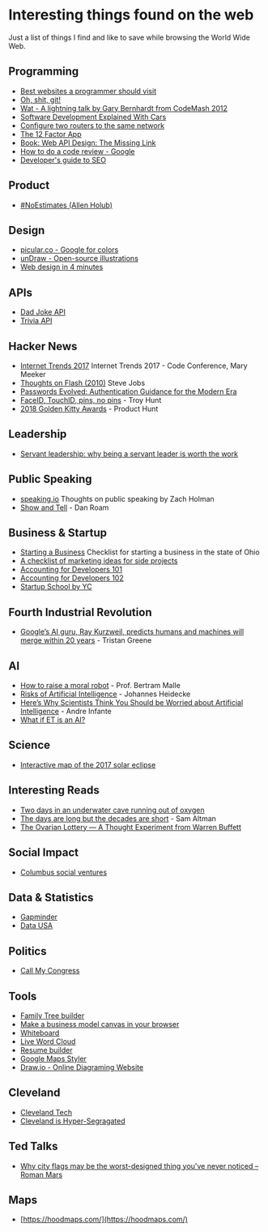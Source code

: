 # Interesting things found on the web
Just a list of things I find and like to save while browsing the World Wide Web.

## Programming
  * [Best websites a programmer should visit](https://github.com/sdmg15/Best-websites-a-programmer-should-visit)
  * [Oh, shit, git!](http://ohshitgit.com/)
  * [Wat - A lightning talk by Gary Bernhardt from CodeMash 2012](https://www.destroyallsoftware.com/talks/wat)
  * [Software Development Explained With Cars](https://toggl.com/developer-methods-infographic)
  * [Configure two routers to the same network](https://support.bluesound.com/hc/en-us/articles/204524383-Can-I-connect-two-routers-to-the-same-network-with-the-same-network-name-)
 * [The 12 Factor App](https://12factor.net)
 * [Book: Web API Design: The Missing Link](https://pages.apigee.com/rs/351-WXY-166/images/Web-design-the-missing-link-ebook-2016-11.pdf)
 * [How to do a code review - Google](https://google.github.io/eng-practices/review/reviewer/)
 * [Developer's guide to SEO](https://www.portent.com/blog/seo/developers-seo-guide.htm)
  
## Product 
 * [#NoEstimates (Allen Holub)](https://www.youtube.com/watch?v=QVBlnCTu9Ms)
 
## Design
  * [picular.co - Google for colors](https://picular.co)  
  * [unDraw - Open-source illustrations](http://undraw.co)
  * [Web design in 4 minutes](https://jgthms.com/web-design-in-4-minutes/)
  
## APIs
  * [Dad Joke API](https://icanhazdadjoke.com/api)
  * [Trivia API](https://opentdb.com/api_config.php)
  
## Hacker News
  * [Internet Trends 2017](http://www.kpcb.com/internet-trends) Internet Trends 2017 - Code Conference, Mary Meeker
  * [Thoughts on Flash (2010)](https://www.apple.com/hotnews/thoughts-on-flash/) Steve Jobs
  * [Passwords Evolved: Authentication Guidance for the Modern Era](https://www.troyhunt.com/passwords-evolved-authentication-guidance-for-the-modern-era/)
  * [FaceID, TouchID, pins, no pins](https://www.troyhunt.com/face-id-touch-id-pins-no-id-and-pragmatic-security/) - Troy Hunt
  * [2018 Golden Kitty Awards](https://www.producthunt.com/golden-kitty-awards-2018) - Product Hunt

## Leadership
  * [Servant leadership: why being a servant leader is worth the work](https://nesslabs.com/servant-leadership) 
  
## Public Speaking
  * [speaking.io](http://speaking.io/) Thoughts on public speaking by Zach Holman
  * [Show and Tell](https://www.youtube.com/watch?v=1o5gUxV3pG0) - Dan Roam
  
## Business & Startup
 * [Starting a Business](https://www.sos.state.oh.us/SOS/Businesses/BusinessInformation/starting.aspx) Checklist for starting a business in the state of Ohio
 * [A checklist of marketing ideas for side projects](https://www.sideprojectchecklist.com/marketing-checklist/) 
 * [Accounting for Developers 101](https://docs.google.com/document/d/1HDLRa6vKpclO1JtxbGB5NeAYWf8cf1UMGy22o8OZZq4/preview)
 * [Accounting for Developers 102](https://docs.google.com/document/d/1qhtirHUzPu7Od7yX3A4kA424tjFCv5Kbi42xj49tKlw/edit)
 * [Startup School by YC](https://www.startupschool.org/)

## Fourth Industrial Revolution
 * [Google’s AI guru, Ray Kurzweil, predicts humans and machines will merge within 20 years](https://thenextweb.com/artificial-intelligence/2017/11/10/googles-ai-guru-predicts-humans-and-machines-will-merge-within-20-years/) - Tristan Greene

## AI
 * [How to raise a moral robot](https://news.brown.edu/articles/2015/04/malle) - Prof. Bertram Malle
 * [Risks of Artificial Intelligence](https://thinkingwires.com/posts/2017-07-05-risks.html) - Johannes Heidecke
 * [Here’s Why Scientists Think You Should be Worried about Artificial Intelligence](http://www.makeuseof.com/tag/heres-scientists-think-worried-artificial-intelligence/) - Andre Infante
 * [What if ET is an AI?](https://aeon.co/essays/first-contact-what-if-we-find-not-organic-life-but-ets-ai)

## Science 
 * [Interactive map of the 2017 solar eclipse](https://eclipse2017.nasa.gov/sites/default/files/interactive_map/index.html)

## Interesting Reads
 * [Two days in an underwater cave running out of oxygen](http://www.bbc.com/news/magazine-40558067)
 * [The days are long but the decades are short](http://blog.samaltman.com/the-days-are-long-but-the-decades-are-short) - Sam Altman
 * [The Ovarian Lottery — A Thought Experiment from Warren Buffett](https://www.sloww.co/ovarian-lottery/)
 
## Social Impact
 * [Columbus social ventures](http://socialventurescbus.com/marketplace/)
 
## Data & Statistics 
 * [Gapminder](https://www.gapminder.org/)
 * [Data USA](https://datausa.io/)
 
## Politics
 * [Call My Congress](https://www.callmycongress.com/)

## Tools
 * [Family Tree builder](https://www.plantafamilytree.com/)
 * [Make a business model canvas in your browser](https://sbussard.github.io/canvas-sketch/)
 * [Whiteboard](https://witeboard.com/)
 * [Live Word Cloud](http://answergarden.ch)
 * [Resume builder](https://resumake.io/)
 * [Google Maps Styler](https://mapstyle.withgoogle.com/)
 * [Draw.io - Online Diagraming Website](https://draw.io)

## Cleveland
 * [Cleveland Tech](https://github.com/mrfright/cleveland-tech)
 * [Cleveland is Hyper-Segragated](https://www.clevescene.com/scene-and-heard/archives/2018/05/10/new-data-map-reminds-us-cleveland-is-hyper-segregated)

## Ted Talks
 * [Why city flags may be the worst-designed thing you've never noticed – Roman Mars](https://www.youtube.com/watch?v=pnv5iKB2hl4)

## Maps
 * [https://hoodmaps.com/](https://hoodmaps.com/)
 
 
